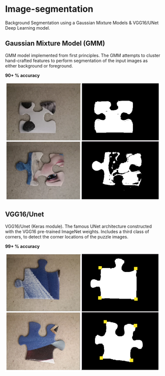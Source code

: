 # Image-segmentation
Background Segmentation using a Gaussian Mixture Models &amp; VGG16/UNet Deep Learning model.

## Gaussian Mixture Model (GMM)
GMM model implemented from first principles. The GMM attempts to cluster hand-crafted features to 
perform segmentation of the input images as either background or foreground.

**90+ % accuracy**

![Chatbot](/resources/gmm_results.png )

## VGG16/Unet 
VGG16/Unet (Keras module). The famous UNet architecture constructed with the VGG16 pre-trained ImageNet weights.
Includes a third class of corners, to detect the corner locations of the puzzle images.

**99+ % accuracy**

![Chatbot](/resources/unet_results.png )
